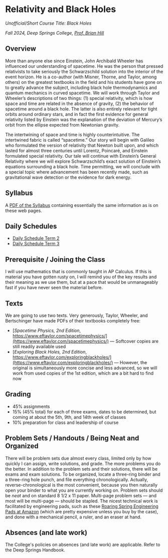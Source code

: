 # Relativity and Black Holes

*Unofficial/Short Course Title: Black Holes*

*Fall 2024, Deep Springs College, [Prof. Brian Hill](https://brianhill.github.io)*

## Overview

More than anyone else since Einstein, John Archibald Wheeler has influenced our understanding of spacetime. He was the person that pressed relativists to take seriously the Schwarzschild solution into the interior of the event horizon. He is a co-author (with Misner, Thorne, and Taylor, among others) on the greatest textbooks in the field and his students have gone on to greatly advance the subject, including black hole thermodynamics and quantum mechanics in curved spacetime. We will work through Taylor and Wheeler’s descriptions of two things: (1) special relativity, which is how space and time are related in the absence of gravity, (2) the behavior of spacetime around a black hole. The latter is also entirely relevant for tight orbits around ordinary stars, and in fact the first evidence for general relativity listed by Einstein was the explanation of the deviation of Mercury’s orbit from the ellipse expected from Newtonian gravity.

The intertwining of space and time is highly counterintuitive. The intertwined fabric is called “spacetime.” Our story will begin with Galileo who formulated the version of relativity that Newton built upon, and which lasted for almost three centuries until Lorentz, Poincar&eacute;, and Einstein formulated special relativity. Our tale will continue with Einstein’s General Relativity where we will explore Schwarzschild’s exact solution of Einstein’s equations surrounding a black hole. Time permitting, we will conclude with a special topic where advancement has been recently made, such as gravitational wave detection or the evidence for dark energy.

## Syllabus

A [PDF of the Syllabus](./RelativityAndBlackHolesSyllabus.pdf) containing essentially the same information as is on these web pages.

## Daily Schedules

* [Daily Schedule Term 2](./daily_schedule_term_2.html)
* [Daily Schedule Term 3](./daily_schedule_term_3.html)

## Prerequisite / Joining the Class

I will use mathematics that is commonly taught in AP Calculus. If this is material you have gotten rusty on, I will remind you of the key results and their meaning as we use them, but at a pace that would be unmanageably fast if you have never seen the material before.

## Texts

We are going to use two texts. Very generously, Taylor, Wheeler, and Bertschinger have made PDFs of their textbooks completely free:

* [*Spacetime Physics, 2nd Edition*, https://www.eftaylor.com/spacetimephysics/](https://www.eftaylor.com/spacetimephysics/) &mdash; Softcover copies are still readily available used
* [*Exploring Black Holes, 2nd Edition*, https://www.eftaylor.com/exploringblackholes/](https://www.eftaylor.com/exploringblackholes/) &mdash; However, the original is simultaneously more concise and less advanced, so we will work from used copies of the 1st edition, which are a bit hard to find now

## Grading

* 45% assignments
* 15% (45% total) for each of three exams, dates to be determined, but coming at about the 5th, 9th, and 14th week of classes
* 10% preparation for class and leadership of course

## Problem Sets / Handouts / Being Neat and Organized

There will be problem sets due almost every class, limited only by how quickly I can assign, write solutions, and grade. The more problems you do the better. In addition to the problem sets and their solutions, there will be exams and exam solutions. To be organized, locate a three-ring binder and a three-ring hole punch, and file everything chronologically. Actually, reverse-chronological is the most convenient, because you then naturally open your binder to what you are currently working on. Problem sets should be *neat* and on standard 8 1/2 x 11 paper. Multi-page problem sets &mdash; and most will be multi-page &mdash; should be stapled. The nicest technical work is facilitated by engineering pads, such as these [Roaring Spring Engineering Pads at Amazon](https://www.amazon.com/Roaring-Signature-Collection-Covered-Engineering/dp/B09F724P4X) (which are pretty expensive unless you buy by the case), and done with a mechanical pencil, a ruler, and an eraser at hand.

## Absences (and late work)

The College's policies on absences (and late work) are applicable. Refer to the Deep Springs Handbook.
